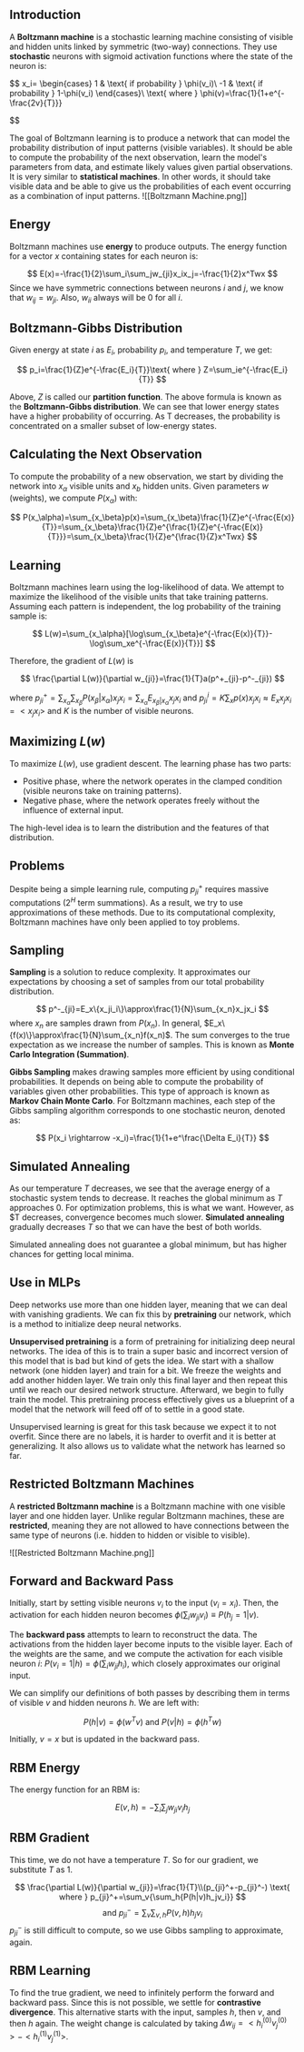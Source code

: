 ## Introduction
A **Boltzmann machine** is a stochastic learning machine consisting of visible and hidden units linked by symmetric (two-way) connections. They use **stochastic** neurons with sigmoid activation functions where the state of the neuron is:

$$
x_i=
\begin{cases}
1 & \text{ if probability } \phi(v_i)\\
-1 & \text{ if probability } 1-\phi(v_i)
\end{cases}\\
\text{ where }
 \phi(v)=\frac{1}{1+e^{-\frac{2v}{T}}}
 
$$

The goal of Boltzmann learning is to produce a network that can model the probability distribution of input patterns (visible variables). It should be able to compute the probability of the next observation, learn the model's parameters from data, and estimate likely values given partial observations. It is very similar to **statistical machines**. In other words, it should take visible data and be able to give us the probabilities of each event occurring as a combination of input patterns. 
![[Boltzmann Machine.png]]
## Energy
Boltzmann machines use **energy** to produce outputs. The energy function for a vector $x$ containing states for each neuron is:

$$
E(x)=-\frac{1}{2}\sum_i\sum_jw_{ji}x_ix_j=-\frac{1}{2}x^Twx
$$
Since we have symmetric connections between neurons $i$ and $j$, we know that $w_{ij}=w_{ji}$. Also, $w_{ii}$ always will be $0$ for all $i$. 

## Boltzmann-Gibbs Distribution
Given energy at state $i$ as $E_i$, probability $p_i$, and temperature $T$, we get:

$$
p_i=\frac{1}{Z}e^{-\frac{E_i}{T}}\text{ where } Z=\sum_ie^{-\frac{E_i}{T}}
$$

Above, $Z$ is called our **partition function**. The above formula is known as the **Boltzmann-Gibbs distribution**. We can see that lower energy states have a higher probability of occurring. As T decreases, the probability is concentrated on a smaller subset of low-energy states. 

## Calculating the Next Observation
To compute the probability of a new observation, we start by dividing the network into $x_\alpha$ visible units and $x_b$ hidden units. Given parameters $w$ (weights), we compute $P(x_\alpha)$ with:

$$
P(x_\alpha)=\sum_{x_\beta}p(x)=\sum_{x_\beta}\frac{1}{Z}e^{-\frac{E(x)}{T}}=\sum_{x_\beta}\frac{1}{Z}e^{\frac{1}{Z}e^{-\frac{E(x)}{T}}}=\sum_{x_\beta}\frac{1}{Z}e^{\frac{1}{Z}x^Twx}
$$

## Learning
Boltzmann machines learn using the log-likelihood of data. We attempt to maximize the likelihood of the visible units that take training patterns. Assuming each pattern is independent, the log probability of the training sample is:

$$
L(w)=\sum_{x_\alpha}[\log\sum_{x_\beta}e^{-\frac{E(x)}{T}}-\log\sum_xe^{-\frac{E(x)}{T}}]
$$

Therefore, the gradient of $L(w)$ is

$$
\frac{\partial L(w)}{\partial w_{ji}}=\frac{1}{T}a(p^+_{ji}-p^-_{ji})
$$

where $p^+_{ji}=\sum_{x_\alpha}\sum_{x_\beta}P(x_\beta|x_\alpha)x_jx_i=\sum_{x_\alpha}E_{x_\beta|x_\alpha}{x_jx_i}$ and $p^i_{ji}=K\sum_xp(x)x_jx_i\approx E_x{x_jx_i}=<x_jx_i>$ and $K$ is the number of visible neurons.

## Maximizing $L(w)$
To maximize $L(w)$, use gradient descent. The learning phase has two parts:

- Positive phase, where the network operates in the clamped condition (visible neurons take on training patterns).
- Negative phase, where the network operates freely without the influence of external input.

The high-level idea is to learn the distribution and the features of that distribution.

## Problems
Despite being a simple learning rule, computing $p_{ji}^+$ requires massive computations ($2^H$ term summations). As a result, we try to use approximations of these methods. Due to its computational complexity, Boltzmann machines have only been applied to toy problems. 

## Sampling
**Sampling** is a solution to reduce complexity. It approximates our expectations by choosing a set of samples from our total probability distribution. 

$$
p^-_{ji}=E_x\{x_ji_i\}\approx\frac{1}{N}\sum_{x_n}x_jx_i
$$
where $x_n$ are samples drawn from $P(x_n)$. In general, $E_x\{f(x)\}\approx\frac{1}{N}\sum_{x_n}f(x_n)$. The sum converges to the true expectation as we increase the number of samples. This is known as **Monte Carlo Integration (Summation)**. 

**Gibbs Sampling** makes drawing samples more efficient by using conditional probabilities. It depends on being able to compute the probability of variables given other probabilities. This type of approach is known as **Markov Chain Monte Carlo**. For Boltzmann machines, each step of the Gibbs sampling algorithm corresponds to one stochastic neuron, denoted as:

$$
P(x_i \rightarrow -x_i)=\frac{1}{1+e^\frac{\Delta E_i}{T}}
$$

## Simulated Annealing
As our temperature $T$ decreases, we see that the average energy of a stochastic system tends to decrease. It reaches the global minimum as $T$ approaches $0$. For optimization problems, this is what we want. However, as $T decreases, convergence becomes much slower. **Simulated annealing** gradually decreases $T$ so that we can have the best of both worlds. 

Simulated annealing does not guarantee a global minimum, but has higher chances for getting local minima. 

## Use in MLPs
Deep networks use more than one hidden layer, meaning that we can deal with vanishing gradients. We can fix this by **pretraining** our network, which is a method to initialize deep neural networks. 

**Unsupervised pretraining** is a form of pretraining for initializing deep neural networks. The idea of this is to train a super basic and incorrect version of this model that is bad but kind of gets the idea. We start with a shallow network (one hidden layer) and train for a bit. We freeze the weights and add another hidden layer. We train only this final layer and then repeat this until we reach our desired network structure. Afterward, we begin to fully train the model. This pretraining process effectively gives us a blueprint of a model that the network will feed off of to settle in a good state. 

Unsupervised learning is great for this task because we expect it to not overfit. Since there are no labels, it is harder to overfit and it is better at generalizing. It also allows us to validate what the network has learned so far. 

## Restricted Boltzmann Machines
A **restricted Boltzmann machine** is a Boltzmann machine with one visible layer and one hidden layer. Unlike regular Boltzmann machines, these are **restricted**, meaning they are not allowed to have connections between the same type of neurons (i.e. hidden to hidden or visible to visible). 

![[Restricted Boltzmann Machine.png]]

## Forward and Backward Pass
Initially, start by setting visible neurons $v_i$ to the input ($v_i=x_i$). Then, the activation for each hidden neuron becomes $\phi(\sum_iw_{ji}v_i)\equiv P(h_j=1|v)$. 

The **backward pass** attempts to learn to reconstruct the data. The activations from the hidden layer become inputs to the visible layer. Each of the weights are the same, and we compute the activation for each visible neuron $i$: $P(v_i=1|h)=\phi(\sum_iw_{ji}h_i)$, which closely approximates our original input. 

We can simplify our definitions of both passes by describing them in terms of visible $v$ and hidden neurons $h$. We are left with:

$$
P(h|v)=\phi(w^Tv) \text{ and } P(v|h)=\phi(h^Tw)
$$

Initially, $v=x$ but is updated in the backward pass. 

## RBM Energy
The energy function for an RBM is:

$$
E(v,h)=-\sum_i\sum_jw_{ji}v_ih_j
$$

## RBM Gradient
This time, we do not have a temperature $T$. So for our gradient, we substitute $T$ as $1$. 

$$
\frac{\partial L(w)}{\partial w_{ji}}=\frac{1}{T}\\(p_{ji}^+-p_{ji}^-)
\text{ where }
p_{ji}^+=\sum_v{\sum_h{P(h|v)h_jv_i}}
$$
$$
\text{ and }
p_{ji}^-=\sum_v\sum_{v,h}P(v,h)h_jv_i
$$
$p_{ji}^-$ is still difficult to compute, so we use Gibbs sampling to approximate, again. 

## RBM Learning
To find the true gradient, we need to infinitely perform the forward and backward pass. Since this is not possible, we settle for **contrastive divergence**. This alternative starts with the input, samples $h$, then $v$, and then $h$ again. The weight change is calculated by taking $\Delta w_{ij}=<h_i^{(0)}v_j^{(0)}>-<h_i^{(1)}v_j^{(1)}>$. 